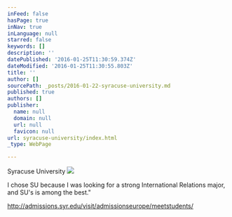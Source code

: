 ```yaml
---
inFeed: false
hasPage: true
inNav: true
inLanguage: null
starred: false
keywords: []
description: ''
datePublished: '2016-01-25T11:30:59.374Z'
dateModified: '2016-01-25T11:30:55.803Z'
title: ''
author: []
sourcePath: _posts/2016-01-22-syracuse-university.md
published: true
authors: []
publisher:
  name: null
  domain: null
  url: null
  favicon: null
url: syracuse-university/index.html
_type: WebPage

---
```

Syracuse University
![](https://the-grid-user-content.s3-us-west-2.amazonaws.com/2612cab5-f0ca-4aa8-a1ca-9bc3231ab073.jpg)

I chose SU because I was looking for a strong International Relations major, and SU's is among the best."

http://admissions.syr.edu/visit/admissionseurope/meetstudents/